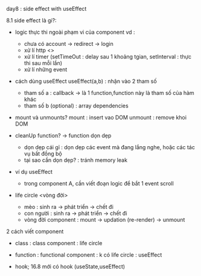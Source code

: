 day8 : side effect with useEffect

8.1 side effect là gi?:

- logic thực thi ngoài phạm vi của component
  vd :

  - chưa có account -> redirect -> login
  - xử lí http <>
  - xử lí timer (setTimeOut : delay sau 1 khoảng tgian, setInterval : thực thi sau mỗi lần)
  - xử lí những event

- cách dùng useEffect
  useEffect(a,b) : nhận vào 2 tham số

  - tham số a : callback -> là 1 function,function này là tham số của hàm khác
  - tham số b (optional) : array dependencies

- mount và unmounts?
  mount : insert vao DOM
  unmount : remove khoi DOM

- cleanUp function? -> function dọn dẹp

  - dọn dẹp cái gỉ : dọn dẹp các event mà đang lắng nghe, hoặc các tác vụ bất đồng bộ
  - tại sao cần dọn dẹp? : tránh memory leak

- ví dụ useEffect <scroll>

  - trong component A, cần viết đoạn logic để bắt 1 event scroll

- life circle <vòng đời>
  - mèo : sinh ra -> phát triển -> chết đi
  - con người : sinh ra -> phát triển -> chết đi
  - vòng đời component : mount -> updation (re-render) -> unmount

2 cách viết component

- class : class component : life circle
- function : functional component : k có life circle : useEffect

- hook; 16.8 mới có hook (useState,useEffect)

